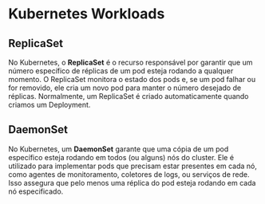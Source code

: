 # Kubernetes Workloads

## ReplicaSet

No Kubernetes, o **ReplicaSet** é o recurso responsável por garantir que um número específico de réplicas de um pod esteja rodando a qualquer momento. O ReplicaSet monitora o estado dos pods e, se um pod falhar ou for removido, ele cria um novo pod para manter o número desejado de réplicas. Normalmente, um ReplicaSet é criado automaticamente quando criamos um Deployment.

## DaemonSet

No Kubernetes, um **DaemonSet** garante que uma cópia de um pod específico esteja rodando em todos (ou alguns) nós do cluster. Ele é utilizado para implementar pods que precisam estar presentes em cada nó, como agentes de monitoramento, coletores de logs, ou serviços de rede. Isso assegura que pelo menos uma réplica do pod esteja rodando em cada nó especificado.
